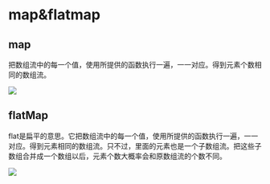 # map&flatmap

## map

把数组流中的每一个值，使用所提供的函数执行一遍，一一对应。得到元素个数相同的数组流。  

![](https://gitee.com/caijingquan/imagebed/raw/master/1602318302_20190815104510622_1436046530.png)
## flatMap

flat是扁平的意思。它把数组流中的每一个值，使用所提供的函数执行一遍，一一对应。得到元素相同的数组流。只不过，里面的元素也是一个子数组流。把这些子数组合并成一个数组以后，元素个数大概率会和原数组流的个数不同。  

![](https://gitee.com/caijingquan/imagebed/raw/master/1602318302_20190815104551413_34240466.png)